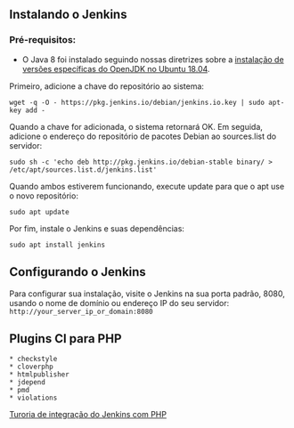 ## Instalando o Jenkins

### Pré-requisitos:
* O Java 8 foi instalado seguindo nossas diretrizes sobre a [instalação de versões específicas do OpenJDK no Ubuntu 18.04](https://www.digitalocean.com/community/tutorials/how-to-install-java-with-apt-on-ubuntu-18-04#installing-specific-versions-of-openjdk).

Primeiro, adicione a chave do repositório ao sistema:
```
wget -q -O - https://pkg.jenkins.io/debian/jenkins.io.key | sudo apt-key add -
```

Quando a chave for adicionada, o sistema retornará OK. Em seguida, adicione o endereço do repositório de pacotes Debian ao sources.list do servidor:
```
sudo sh -c 'echo deb http://pkg.jenkins.io/debian-stable binary/ > /etc/apt/sources.list.d/jenkins.list'
```

Quando ambos estiverem funcionando, execute update para que o apt use o novo repositório:
```
sudo apt update
```

Por fim, instale o Jenkins e suas dependências:
```
sudo apt install jenkins
```

## Configurando o Jenkins

Para configurar sua instalação, visite o Jenkins na sua porta padrão, 8080, usando o nome de domínio ou endereço IP do seu servidor: `http://your_server_ip_or_domain:8080`

## Plugins CI para PHP
```
* checkstyle
* cloverphp
* htmlpublisher
* jdepend
* pmd
* violations
```
[Turoria de integração do Jenkins com PHP](https://shashikantjagtap.net/php-continuous-integration-template-using-composer-jenkinsci)
